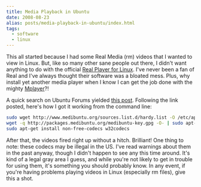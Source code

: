 ```yaml
---
title: Media Playback in Ubuntu
date: 2008-08-23
alias: posts/media-playback-in-ubuntu/index.html
tags:
  - software
  - linux
---
```


This all started because I had some Real Media (rm) videos that I wanted to view in Linux. But, like so many other sane people out there, I didn't want anything to do with the official [Real Player for Linux](http://www.real.com/linux). I've never been a fan of Real and I've always thought their software was a bloated mess. Plus, why install yet another media player when I know I can get the job done with the mighty [Mplayer](http://www.mplayerhq.hu)?!

A quick search on Ubuntu Forums yielded [this post](http://ubuntuforums.org/showpost.php?p=5643578&postcount=8). Following the link posted, here's how I got it working from the command line:

```bash
sudo wget http://www.medibuntu.org/sources.list.d/hardy.list -O /etc/apt/sources.list.d medibuntu.list
wget -q http://packages.medibuntu.org/medibuntu-key.gpg -O- | sudo apt-key add - && sudo apt-get update
sudo apt-get install non-free-codecs w32codecs
```

After that, the videos fired right up without a hitch. Brilliant! One thing to note: these codecs may be illegal in the US. I've read warnings about them in the past anyway, though I didn't happen to see any this time around. It's kind of a legal gray area I guess, and while you're not likely to get in trouble for using them, it's something you should probably know. In any event, if you're having problems playing videos in Linux (especially rm files), give this a shot.

